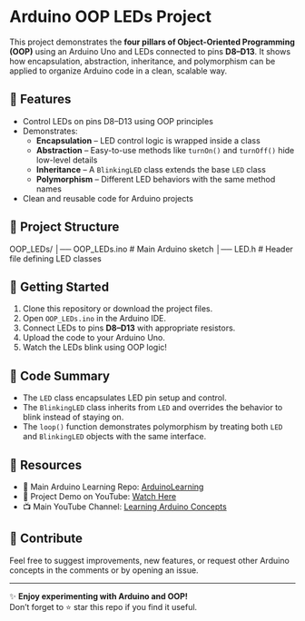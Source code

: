 # Arduino OOP LEDs Project

This project demonstrates the **four pillars of Object-Oriented Programming (OOP)** using an Arduino Uno and LEDs connected to pins **D8–D13**. It shows how encapsulation, abstraction, inheritance, and polymorphism can be applied to organize Arduino code in a clean, scalable way.  

## 🔧 Features
- Control LEDs on pins D8–D13 using OOP principles  
- Demonstrates:
  - **Encapsulation** – LED control logic is wrapped inside a class  
  - **Abstraction** – Easy-to-use methods like `turnOn()` and `turnOff()` hide low-level details  
  - **Inheritance** – A `BlinkingLED` class extends the base `LED` class  
  - **Polymorphism** – Different LED behaviors with the same method names  
- Clean and reusable code for Arduino projects  

## 📂 Project Structure
OOP_LEDs/
│── OOP_LEDs.ino # Main Arduino sketch
│── LED.h # Header file defining LED classes


## 🚀 Getting Started
1. Clone this repository or download the project files.  
2. Open `OOP_LEDs.ino` in the Arduino IDE.  
3. Connect LEDs to pins **D8–D13** with appropriate resistors.  
4. Upload the code to your Arduino Uno.  
5. Watch the LEDs blink using OOP logic!  

## 📖 Code Summary
- The `LED` class encapsulates LED pin setup and control.  
- The `BlinkingLED` class inherits from `LED` and overrides the behavior to blink instead of staying on.  
- The `loop()` function demonstrates polymorphism by treating both `LED` and `BlinkingLED` objects with the same interface.  

## 🔗 Resources
- 📌 Main Arduino Learning Repo: [ArduinoLearning](https://github.com/Vaughan-Peter/ArduinoLearning)  
- 🎥 Project Demo on YouTube: [Watch Here](https://www.youtube.com/shorts/f9xNlrKnfrw)  
- 📺 Main YouTube Channel: [Learning Arduino Concepts](https://www.youtube.com/@Learning-Arduino-Concepts/shorts)  

## 📢 Contribute
Feel free to suggest improvements, new features, or request other Arduino concepts in the comments or by opening an issue.  

---

✨ **Enjoy experimenting with Arduino and OOP!**  
Don’t forget to ⭐ star this repo if you find it useful.
